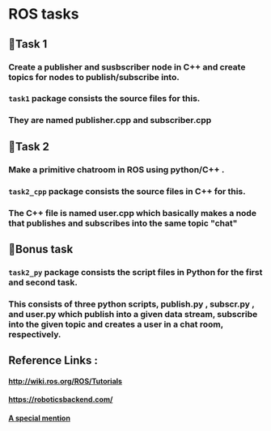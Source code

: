 # **ROS tasks**

## :rocket:Task 1 
### Create a publisher and susbscriber node in C++ and create topics for nodes to publish/subscribe into. 


### `task1` package consists the source files for this.
### They are named publisher.cpp and subscriber.cpp


## :rocket:Task 2 
### Make a primitive chatroom in ROS using python/C++ .


### `task2_cpp` package consists the source files in C++ for this.
### The C++ file is named user.cpp which basically makes a node that publishes and subscribes into the same topic "chat"

## :rocket:Bonus task
### `task2_py` package consists the script files in Python for the first and second task.
### This consists of three python scripts, publish.py , subscr.py , and user.py which publish into a given data stream, subscribe into the given topic and creates a user in a chat room, respectively.

## Reference Links :
#### http://wiki.ros.org/ROS/Tutorials
#### https://roboticsbackend.com/
#### [A special mention](https://stackoverflow.com/questions/41558908/how-can-i-use-getline-without-blocking-for-input)
